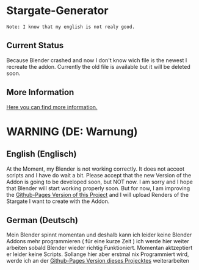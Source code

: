 # Stargate-Generator       

```
Note: I know that my english is not realy good.
```

## Current Status       
       
Because Blender crashed and now I don't know wich file is the newest I recreate the addon.
Currently the old file is available but it will be deleted soon.
      
## More Information
[Here you can find more information.](https://heschy.github.io/Stargate-Generator/)

# WARNING (DE: Warnung)

## English (Englisch)
At the Moment, my Blender is not working correctly. It does not acceot scripts and I have do wait a bit. Please accept that the new Version of the Addon is going to be developed soon, but NOT now. I am sorry and I hope that Blender will start working properly soon. But for now, I am improving the [Github-Pages Version of this Project](https://heschy.github.io/Stargate.Generator) and I will upload Renders of the Stargate I want to create with the Addon.

## German (Deutsch)
Mein Blender spinnt momentan und deshalb kann ich leider keine Blender Addons mehr programmieren (  für eine kurze Zeit ) ich werde hier weiter arbeiten sobald Blender wieder richtig Funktioniert. Momentan aktzeptiert er leider keine Scripts. Sollange hier aber erstmal nix Programmiert wird, werde ich an der [Github-Pages Version dieses Projecktes](https://heschy.github.io/Stargate.Generator) weiterarbeiten
